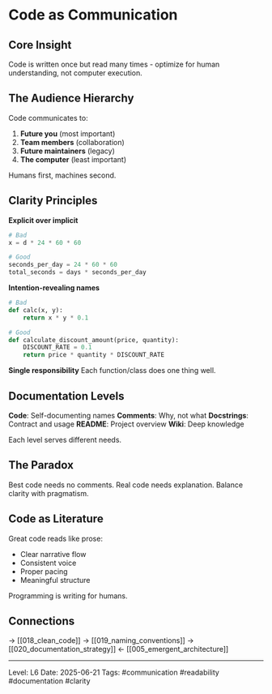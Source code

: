 # Code as Communication
## Core Insight
Code is written once but read many times - optimize for human understanding, not computer execution.

## The Audience Hierarchy

Code communicates to:
1. **Future you** (most important)
2. **Team members** (collaboration)
3. **Future maintainers** (legacy)
4. **The computer** (least important)

Humans first, machines second.

## Clarity Principles

**Explicit over implicit**
```python
# Bad
x = d * 24 * 60 * 60

# Good
seconds_per_day = 24 * 60 * 60
total_seconds = days * seconds_per_day
```

**Intention-revealing names**
```python
# Bad
def calc(x, y):
    return x * y * 0.1

# Good
def calculate_discount_amount(price, quantity):
    DISCOUNT_RATE = 0.1
    return price * quantity * DISCOUNT_RATE
```

**Single responsibility**
Each function/class does one thing well.

## Documentation Levels

**Code**: Self-documenting names
**Comments**: Why, not what
**Docstrings**: Contract and usage
**README**: Project overview
**Wiki**: Deep knowledge

Each level serves different needs.

## The Paradox

Best code needs no comments.
Real code needs explanation.
Balance clarity with pragmatism.

## Code as Literature

Great code reads like prose:
- Clear narrative flow
- Consistent voice
- Proper pacing
- Meaningful structure

Programming is writing for humans.

## Connections
→ [[018_clean_code]]
→ [[019_naming_conventions]]
→ [[020_documentation_strategy]]
← [[005_emergent_architecture]]

---
Level: L6
Date: 2025-06-21
Tags: #communication #readability #documentation #clarity